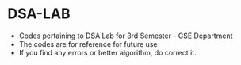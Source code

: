 # DSA-LAB
- Codes pertaining to DSA Lab for 3rd Semester - CSE Department
- The codes are for reference for future use
- If you find any errors or better algorithm, do correct it.
